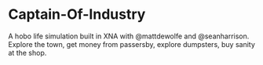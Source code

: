 Captain-Of-Industry
===================

A hobo life simulation built in XNA with @mattdewolfe and @seanharrison. Explore the town, get money from passersby, explore dumpsters, buy sanity at the shop. 
